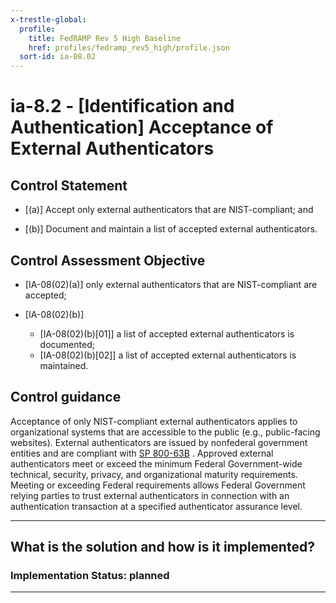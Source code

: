 ```yaml
---
x-trestle-global:
  profile:
    title: FedRAMP Rev 5 High Baseline
    href: profiles/fedramp_rev5_high/profile.json
  sort-id: ia-08.02
---
```


# ia-8.2 - \[Identification and Authentication\] Acceptance of External Authenticators

## Control Statement

- \[(a)\] Accept only external authenticators that are NIST-compliant; and

- \[(b)\] Document and maintain a list of accepted external authenticators.

## Control Assessment Objective

- \[IA-08(02)(a)\] only external authenticators that are NIST-compliant are accepted;

- \[IA-08(02)(b)\]

  - \[IA-08(02)(b)[01]\] a list of accepted external authenticators is documented;
  - \[IA-08(02)(b)[02]\] a list of accepted external authenticators is maintained.

## Control guidance

Acceptance of only NIST-compliant external authenticators applies to organizational systems that are accessible to the public (e.g., public-facing websites). External authenticators are issued by nonfederal government entities and are compliant with [SP 800-63B](#e59c5a7c-8b1f-49ca-8de0-6ee0882180ce) . Approved external authenticators meet or exceed the minimum Federal Government-wide technical, security, privacy, and organizational maturity requirements. Meeting or exceeding Federal requirements allows Federal Government relying parties to trust external authenticators in connection with an authentication transaction at a specified authenticator assurance level.

______________________________________________________________________

## What is the solution and how is it implemented?

<!-- For implementation status enter one of: implemented, partial, planned, alternative, not-applicable -->

<!-- Note that the list of rules under ### Rules: is read-only and changes will not be captured after assembly to JSON -->

<!-- Add control implementation description here for control: ia-8.2 -->

### Implementation Status: planned

______________________________________________________________________
